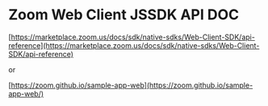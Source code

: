 # Zoom Web Client JSSDK API DOC

[https://marketplace.zoom.us/docs/sdk/native-sdks/Web-Client-SDK/api-reference](https://marketplace.zoom.us/docs/sdk/native-sdks/Web-Client-SDK/api-reference)

or

[https://zoom.github.io/sample-app-web](https://zoom.github.io/sample-app-web/)